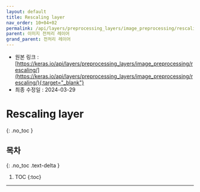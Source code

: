 ```yaml
---
layout: default
title: Rescaling layer
nav_order: 10+04+02
permalink: /api/layers/preprocessing_layers/image_preprocessing/rescaling/
parent: 이미지 전처리 레이어
grand_parent: 전처리 레이어
---
```


* 원본 링크 : [https://keras.io/api/layers/preprocessing_layers/image_preprocessing/rescaling/](https://keras.io/api/layers/preprocessing_layers/image_preprocessing/rescaling/){:target="_blank"}
* 최종 수정일 : 2024-03-29

# Rescaling layer
{: .no_toc }

## 목차
{: .no_toc .text-delta }

1. TOC
{:toc}

---
